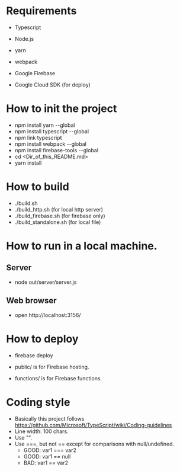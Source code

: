 # Requirements

* Typescript
* Node.js
* yarn
* webpack
* Google Firebase

* Google Cloud SDK (for deploy) 

# How to init the project

* npm install yarn --global
* npm install typescript --global
* npm link typescript
* npm install webpack --global
* npm install firebase-tools --global
* cd <Dir_of_this_README.md>
* yarn install

# How to build

* ./build.sh
* ./build_http.sh (for local http server)
* ./build_firebase.sh (for firebase only)
* ./build_standalone.sh (for local file)

# How to run in a local machine.

## Server
* node out/server/server.js

## Web browser
* open http://localhost:3156/

# How to deploy
* firebase deploy

* public/ is for Firebase hosting.
* functions/ is for Firebase functions.

# Coding style

* Basically this project follows https://github.com/Microsoft/TypeScript/wiki/Coding-guidelines
* Line width: 100 chars.
* Use "".
* Use ===, but not == except for comparisons with null/undefined.
  + GOOD: var1 === var2
  + GOOD: var1 == null
  + BAD: var1 == var2
  